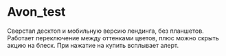 # Avon_test
Сверстал десктоп и мобильную версию лендинга, без планшетов.
Работает переключение между оттенками цветов, плюс можно скрыть акцию на блеск. 
При нажатие на купить всплывает алерт.
